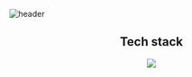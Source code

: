 ![header](https://capsule-render.vercel.app/api?type=soft&color=#D1B2FF&height=100&section=header&text=MEMOZ00%20Github&fontSize=60)

<div align=center>
  <h2>Tech stack</h2>
  <img src="https://img.shields.io/badge/아이콘내용-바탕색?style=flat&logo=로고이름&logoColor=white"/>
</div>

<!--
**MEMOZ00/MEMOZ00** is a ✨ _special_ ✨ repository because its `README.md` (this file) appears on your GitHub profile.

Here are some ideas to get you started:

- 🔭 I’m currently working on ...
- 🌱 I’m currently learning ...
- 👯 I’m looking to collaborate on ...
- 🤔 I’m looking for help with ...
- 💬 Ask me about ...
- 📫 How to reach me: ...
- 😄 Pronouns: ...
- ⚡ Fun fact: ...
-->
